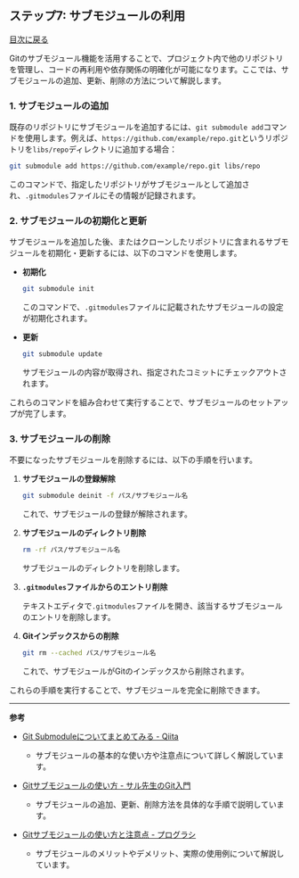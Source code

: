 ## ステップ7: サブモジュールの利用

[目次に戻る](git学習目次.md)

Gitのサブモジュール機能を活用することで、プロジェクト内で他のリポジトリを管理し、コードの再利用や依存関係の明確化が可能になります。ここでは、サブモジュールの追加、更新、削除の方法について解説します。

### 1. サブモジュールの追加

既存のリポジトリにサブモジュールを追加するには、`git submodule add`コマンドを使用します。例えば、`https://github.com/example/repo.git`というリポジトリを`libs/repo`ディレクトリに追加する場合：

```bash
git submodule add https://github.com/example/repo.git libs/repo
```

このコマンドで、指定したリポジトリがサブモジュールとして追加され、`.gitmodules`ファイルにその情報が記録されます。 

### 2. サブモジュールの初期化と更新

サブモジュールを追加した後、またはクローンしたリポジトリに含まれるサブモジュールを初期化・更新するには、以下のコマンドを使用します。

- **初期化**

  ```bash
  git submodule init
  ```

  このコマンドで、`.gitmodules`ファイルに記載されたサブモジュールの設定が初期化されます。 

- **更新**

  ```bash
  git submodule update
  ```

  サブモジュールの内容が取得され、指定されたコミットにチェックアウトされます。 

これらのコマンドを組み合わせて実行することで、サブモジュールのセットアップが完了します。

### 3. サブモジュールの削除

不要になったサブモジュールを削除するには、以下の手順を行います。

1. **サブモジュールの登録解除**

   ```bash
   git submodule deinit -f パス/サブモジュール名
   ```

   これで、サブモジュールの登録が解除されます。 

2. **サブモジュールのディレクトリ削除**

   ```bash
   rm -rf パス/サブモジュール名
   ```

   サブモジュールのディレクトリを削除します。

3. **`.gitmodules`ファイルからのエントリ削除**

   テキストエディタで`.gitmodules`ファイルを開き、該当するサブモジュールのエントリを削除します。

4. **Gitインデックスからの削除**

   ```bash
   git rm --cached パス/サブモジュール名
   ```

   これで、サブモジュールがGitのインデックスから削除されます。

これらの手順を実行することで、サブモジュールを完全に削除できます。

---

**参考**

- [Git Submoduleについてまとめてみる - Qiita](https://qiita.com/BlueSilverCat/items/19bb9b814572cd35b2ae)
  - サブモジュールの基本的な使い方や注意点について詳しく解説しています。

- [Gitサブモジュールの使い方 - サル先生のGit入門](https://backlog.com/ja/git-tutorial/submodule/)
  - サブモジュールの追加、更新、削除方法を具体的な手順で説明しています。

- [Gitサブモジュールの使い方と注意点 - プログラシ](https://prograshi.com/general/git/how-to-use-git-submodule/)
  - サブモジュールのメリットやデメリット、実際の使用例について解説しています。 